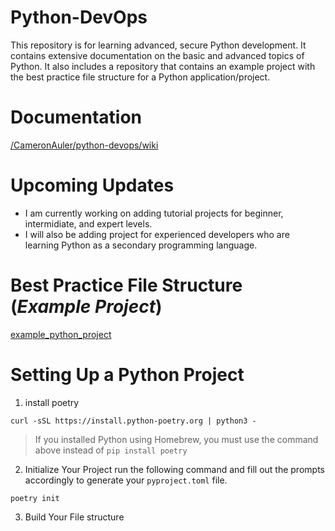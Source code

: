 # Python-DevOps
This repository is for learning advanced, secure Python development. It contains extensive documentation on the basic and advanced topics of Python. It also includes a repository that contains an example project with the best practice file structure for a Python application/project.

# Documentation
[/CameronAuler/python-devops/wiki](https://github.com/CameronAuler/python-devops/wiki)

# Upcoming Updates
- I am currently working on adding tutorial projects for beginner, intermidiate, and expert levels.
- I will also be adding project for experienced developers who are learning Python as a secondary programming language.

# Best Practice File Structure (*Example Project*)
[example_python_project](https://github.com/CameronAuler/python-devops/tree/main/example_python_project)

# Setting Up a Python Project
1. install poetry
```
curl -sSL https://install.python-poetry.org | python3 -
```
> If you installed Python using Homebrew, you must use the command above instead of `pip install poetry`

2. Initialize Your Project
run the following command and fill out the prompts accordingly to generate your `pyproject.toml` file.
```
poetry init
```

3. Build Your File structure
